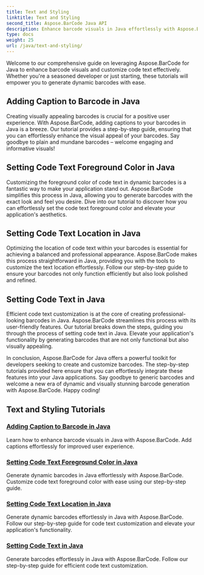 ```yaml
---
title: Text and Styling
linktitle: Text and Styling
second_title: Aspose.BarCode Java API
description: Enhance barcode visuals in Java effortlessly with Aspose.BarCode. Learn to add captions for improved user experience. Customize code text in dynamic barcodes.
type: docs
weight: 25
url: /java/text-and-styling/
---
```


Welcome to our comprehensive guide on leveraging Aspose.BarCode for Java to enhance barcode visuals and customize code text effectively. Whether you're a seasoned developer or just starting, these tutorials will empower you to generate dynamic barcodes with ease.

## Adding Caption to Barcode in Java

Creating visually appealing barcodes is crucial for a positive user experience. With Aspose.BarCode, adding captions to your barcodes in Java is a breeze. Our tutorial provides a step-by-step guide, ensuring that you can effortlessly enhance the visual appeal of your barcodes. Say goodbye to plain and mundane barcodes – welcome engaging and informative visuals!

## Setting Code Text Foreground Color in Java

Customizing the foreground color of code text in dynamic barcodes is a fantastic way to make your application stand out. Aspose.BarCode simplifies this process in Java, allowing you to generate barcodes with the exact look and feel you desire. Dive into our tutorial to discover how you can effortlessly set the code text foreground color and elevate your application's aesthetics.

## Setting Code Text Location in Java

Optimizing the location of code text within your barcodes is essential for achieving a balanced and professional appearance. Aspose.BarCode makes this process straightforward in Java, providing you with the tools to customize the text location effortlessly. Follow our step-by-step guide to ensure your barcodes not only function efficiently but also look polished and refined.

## Setting Code Text in Java

Efficient code text customization is at the core of creating professional-looking barcodes in Java. Aspose.BarCode streamlines this process with its user-friendly features. Our tutorial breaks down the steps, guiding you through the process of setting code text in Java. Elevate your application's functionality by generating barcodes that are not only functional but also visually appealing.

In conclusion, Aspose.BarCode for Java offers a powerful toolkit for developers seeking to create and customize barcodes. The step-by-step tutorials provided here ensure that you can effortlessly integrate these features into your Java applications. Say goodbye to generic barcodes and welcome a new era of dynamic and visually stunning barcode generation with Aspose.BarCode. Happy coding!

## Text and Styling Tutorials
### [Adding Caption to Barcode in Java](./adding-caption-barcode/)
Learn how to enhance barcode visuals in Java with Aspose.BarCode. Add captions effortlessly for improved user experience.
### [Setting Code Text Foreground Color in Java](./setting-code-text-foreground-color/)
Generate dynamic barcodes in Java effortlessly with Aspose.BarCode. Customize code text foreground color with ease using our step-by-step guide.
### [Setting Code Text Location in Java](./setting-code-text-location/)
Generate dynamic barcodes effortlessly in Java with Aspose.BarCode. Follow our step-by-step guide for code text customization and elevate your application's functionality.
### [Setting Code Text in Java](./setting-code-text/)
Generate barcodes effortlessly in Java with Aspose.BarCode. Follow our step-by-step guide for efficient code text customization.
